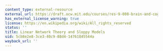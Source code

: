 ```yaml
---
content_type: external-resource
external_url: https://draft.ocw.mit.edu/courses/res-9-008-brain-and-cognitive-sciences-computational-tutorials/pages/14-linear-network-theory-and-sloppy-models/
has_external_license_warning: true
license: https://en.wikipedia.org/wiki/All_rights_reserved
status: ''
title: Linear Network Theory and Sloppy Models
uid: 5cb8e2e8-3ce3-40c9-88d4-14761845544a
wayback_url: ''
---
```

